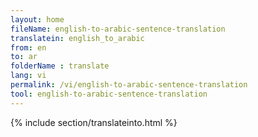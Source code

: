```yaml
---
layout: home
fileName: english-to-arabic-sentence-translation
translatein: english_to_arabic
from: en
to: ar
folderName : translate
lang: vi
permalink: /vi/english-to-arabic-sentence-translation
tool: english-to-arabic-sentence-translation
---
```

{% include section/translateinto.html %}